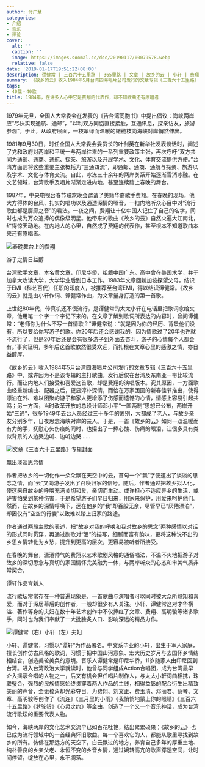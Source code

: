 ```yaml
---
author: 付广慧
categories:
- 介绍
- 音乐
- 评论
cover:
  alt: ''
  caption: ''
  image: https://images.soomal.cc/doc/20190117/00079578.webp
  relative: false
date: '2019-01-17T19:51:22+08:00'
description: 谭健常 | 三百六十五里路 | 365里路 | 文章 | 故乡的云 | 小轩 | 费翔 | 源自：音乐周报 | 版权：转载 |  平均/总评分：10.00/30
summary: 《故乡的云》收入1984年5月台湾四海唱片公司发行的文章专辑《三百六十五里路》中，或许因为不是该专辑的主打歌曲，发行后仅在台湾及东南亚一带比较流行。而让内地人们接受和喜爱这首歌，却是费翔的演唱版本……
tags:
- 40载・40歌
title: 1984年，在许多人心中它是费翔的代表作，却不知歌曲还有原唱者
---
```


1979年元旦，全国人大常委会在发表的《告台湾同胞书》中提出倡议：海峡两岸应“尽快实现通航、通邮”，“以利双方同胞直接接触，互通讯息，探亲访友，旅游参观”。于此，从政府层面，一枝翠绿而温暖的橄榄枝向海峡对岸悄然伸出。

1981年9月30日，时任全国人大常委会委员长的叶剑英在新华社发表谈话时，阐述了党和政府对两岸和平统一与两岸往来的一系列重要政策主张，再次呼吁“双方共同为通邮、通商、通航、探亲、旅游以及开展学术、文化、体育交流提供方便。”台湾方面则将这些重要主张概括为“三通四流”，即通邮、通商、通航与探亲、旅游以及学术、文化与体育交流。自此，冰冻三十余年的两岸关系开始逐渐雪消冰融。在文艺领域，台湾歌手及唱片渐渐走进内地，甚至连续踏上春晚的舞台。

1987年，中央电视台春节联欢晚会邀请了美籍华裔歌手费翔。在春晚的现场，他大方得体的台风、扎实的唱功以及通透深情的嗓音，一扫内地听众心目中对“流行歌曲都是靡靡之音”的看法。一夜之间，费翔让十亿中国人记住了自己的名字，同时也成为万众追捧的偶像级明星。他带来的歌曲《故乡的云》自然火遍大江南北，红得惊天动地。在内地人的心里，自然成了费翔的代表作，甚至根本不知道歌曲本来还有原唱者。

![春晚舞台上的费翔](https://images.soomal.cc/doc/20190117/00079578.webp)





游子之情日益醇

台湾歌手文章，本名黄文章，印尼华侨，祖籍中国广东。高中曾在美国求学，并于加拿大攻读大学，大学毕业后到日本工作。1983年文章回新加坡探望父母，结识于EMI（科艺百代）任职的印度人，被推荐至台湾EMI，得以结识谭健常。《故乡的云》就是由小轩作词、谭健常作曲，为文章量身打造的第一首歌。

上世纪80年代，传真机还不很流行，是谭健常的太太小轩在电话里把歌词念给文章，他用笔一个字一个字记下来的。在文章了解到歌词所表达的内容时，曾问谭健常：“老师你为什么不写一首情歌？”谭健常说：“就是因为你的经历、背景他们没有，所以要给你写游子的歌。你20年后还会感谢我的。因为情歌过了20年也许就不流行了，但是20年后还是会有很多游子到外面去奋斗，游子的心情每个人都会有。”事实证明，多年后这首歌依然很受欢迎，而扎根在文章心里的感激之情，亦日益醇厚。

《故乡的云》收入1984年5月台湾四海唱片公司发行的文章专辑《三百六十五里路》中，或许因为不是该专辑的主打歌曲，发行后仅在台湾及东南亚一带比较流行。而让内地人们接受和喜爱这首歌，却是费翔的演唱版本。究其原因，一方面歌曲经重新编曲、配器之后，更显淳朴深情，而恰在万家团圆的新春佳节推出，使得漂泊在外、难以团聚的游子和家人更增添了伤感而遗憾的心情，情感上容易引起共鸣；另一方面，当时改革开放的总设计师邓小平“一国两制”思想已公布，两岸开始“三通”，很多1949年去台人员经过三十多年的离别，大都成了老人，与故乡亲友分别多年，日夜思念海峡对岸的亲人。于是，一首《故乡的云》如同一双温暖而有力的手，抚慰心头伤痕的同时，也攥出了一捧心酸、伤痛的眼泪，让很多具有类似背景的人边哭边听、边听边哭……

![文章《三百六十五里路》专辑封面](https://images.soomal.cc/doc/20190117/00079577.webp)





飘出淡淡思念情

作者把故乡的一切化作一朵朵飘在天空中的云，首句一个“飘”字便道出了淡淡的思念之情，而“云”又向游子发出了召唤归家的信号。随后，作者通过把故乡拟人化，使这来自故乡的呼唤充满关切和爱，亲切而生动。或许担心不适应异乡的生活，或许害怕受到某种伤害，于是希望游子们早日归来，用家来保护，用爱来呵护他们。然而，在故乡的深情呼唤下，远在他乡的“我”却百般无奈，尽管早已“厌倦漂泊”，却因仅有“空空的行囊”以致难以踏上归家的路途。

作者通过两段主歌的表述，把“故乡对我的呼唤和我对故乡的思念”两种感情以对话的形式同时贯穿，再通过副歌对“泪”的描写，细腻而富有韵味，更将这种说不出的乡思乡情转化为乡愁，提升到更高的层次，更容易被听者所接受。

在春晚的舞台，潇洒帅气的费翔以艺术歌剧风格的通俗唱法，不温不火地把游子对故乡的深切思念与真切的家国情怀完美融为一体，与两岸听众的心态和审美气质非常契合。

谭轩作品育新人

流行歌坛常常存在一种普遍现象是，一首歌曲与演唱者可以同时被大众所熟知和喜爱，而对于深居幕后的创作者，一般却很少有人关注。小轩、谭健常这对才华横溢、著作等身的夫妇在数十年艺术创作中不仅捧红了文章、费翔、高明骏等诸多歌手，同时也为我们奉献了一大批脍炙人口、影响深远的精品力作。

![谭健常（右）小轩（左）夫妇](https://images.soomal.cc/doc/20190117/00079579_01.webp)





小轩、谭健常，习惯以“谭轩”为作品署名。中文系毕业的小轩，出生于军人家庭，擅长创作仿古风格的歌词，习惯于把中国山河意象、宏大历史岁月与去国怀乡情结相结合，创造美轮美奂的意境。音乐人谭健常是印尼华侨，11岁随家人由印尼回到台湾。进入台湾政治大学就读时，他曾与同学组成Action合唱团，成为台湾最早介入摇滚合唱的人物之一，后又有机会担任唱片制作人，与太太小轩词曲相携，珠联璧合，强烈的民族情感始终贯穿着两人作品的主线，相得益彰的配合衍生出精致美丽的声音，全无棱角却光彩夺目。为费翔、刘文正、费玉清、邓丽君、蔡琴、文章、高明骏等创作了《流连》《三月里的小雨》《我悄悄地蒙上你的眼睛》《三百六十五里路》《梦驼铃》《心灵之约》等金曲，创造了一个又一个音乐神话，成为台湾流行歌坛的重要代表人物。

如今，海峡两岸的文化艺术交流早已如百花吐艳，结出累累硕果；《故乡的云》也已成为流行领域中的一首经典怀旧歌曲。每一个喜欢它的人，都能从歌里寻找到故乡的所有。仿佛在那远方的天空下，白云飘过的地方，养育自己多年的厚重土地、纯朴善良的乡亲父老、永恒不变的乡音乡情，通过婉转高亢的歌声穿透空间，让时间停留，绽放在心里，永不凋落。